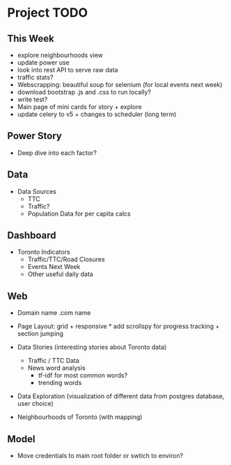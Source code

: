 Project TODO
===

This Week
---
*   explore neighbourhoods view
*   update power use
*   look into rest API to serve raw data
*   traffic stats?
*   Webscrapping: beautiful soup for selenium (for local events next week)
*   download bootstrap .js and .css to run locally?
*   write test?
*   Main page of mini cards for story + explore
*   update celery to v5 + changes to scheduler (long term)

Power Story
---
*   Deep dive into each factor?

Data
---
*   Data Sources
    *   TTC
    *   Traffic?
    *   Population Data for per capita calcs

Dashboard
---
*   Toronto Indicators
    *   Traffic/TTC/Road Closures
    *   Events Next Week
    *   Other useful daily data

Web
---
*   Domain name .com name
*   Page Layout: grid + responsive
        *   add scrollspy for progress tracking + section jumping

*   Data Stories (interesting stories about Toronto data)
    *   Traffic / TTC Data
    *   News word analysis
        *   tf-idf for most common words?
        *   trending words

*   Data Exploration (visualization of different data from postgres database, user choice)

*   Neighbourhoods of Toronto (with mapping)

Model
---
*   Move credentials to main root folder or swtich to environ?